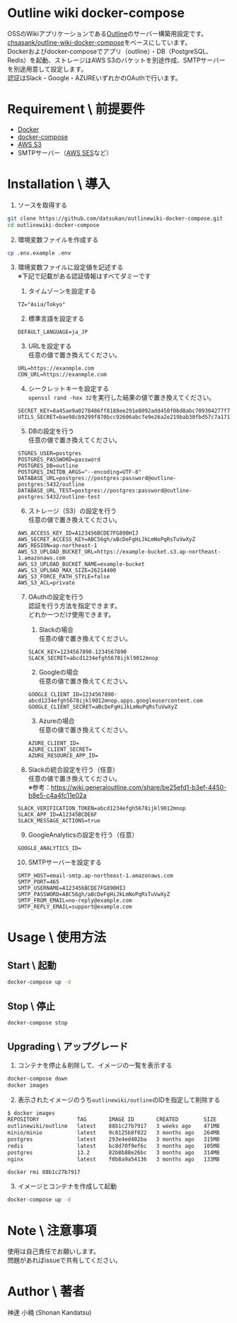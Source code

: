 # Outline wiki docker-compose

OSSのWikiアプリケーションである[Outline](https://github.com/outline/outline)のサーバー構築用設定です。  
[chsasank/outline-wiki-docker-compose](https://github.com/chsasank/outline-wiki-docker-compose)をベースにしています。  
Dockerおよびdocker-composeでアプリ（outline）・DB（PostgreSQL、Redis）を起動、ストレージはAWS S3のバケットを別途作成、SMTPサーバーを別途用意して設定します。  
認証はSlack・Google・AZUREいずれかのOAuthで行います。  

# Requirement \ 前提要件

- [Docker](https://www.docker.com/get-started)
- [docker-compose](https://docs.docker.jp/compose/install.html)
- [AWS S3](https://aws.amazon.com/jp/s3/)
- SMTPサーバー（[AWS SES](https://aws.amazon.com/jp/ses/)など）

# Installation \ 導入

1. ソースを取得する
```bash
git clone https://github.com/datsukan/outlinewiki-docker-compose.git
cd outlinewiki-docker-compose
```

2. 環境変数ファイルを作成する
```bash
cp .env.example .env
```

3. 環境変数ファイルに設定値を記述する  
   ※下記で記載がある認証情報はすべてダミーです
   1. タイムゾーンを設定する
    ```
    TZ="Asia/Tokyo"
    ```

   2. 標準言語を設定する
    ```
    DEFAULT_LANGUAGE=ja_JP
    ```

   3. URLを設定する  
    任意の値で置き換えてください。
    ```
    URL=https://exanmple.com
    CDN_URL=https://exanmple.com
    ```

   4. シークレットキーを設定する  
    `openssl rand -hex 32`を実行した結果の値で置き換えてください。
    ```
    SECRET_KEY=8a45ae9a0278486ff8188ee291e8092add450f0bd8abc709304277f7079b58ca
    UTILS_SECRET=bae98cb9299f870bcc92606abc7e9e26a2e219bab30fbd57c7a1714f5b80db0c
    ```

   5. DBの設定を行う  
    任意の値で置き換えてください。
    ```
    STGRES_USER=postgres
    POSTGRES_PASSWORD=password
    POSTGRES_DB=outline
    POSTGRES_INITDB_ARGS="--encoding=UTF-8"
    DATABASE_URL=postgres://postgres:password@outline-postgres:5432/outline
    DATABASE_URL_TEST=postgres://postgres:password@outline-postgres:5432/outline-test
    ```

   6. ストレージ（S3）の設定を行う  
    任意の値で置き換えてください。
    ```
    AWS_ACCESS_KEY_ID=A123456BCDE7FG890HIJ
    AWS_SECRET_ACCESS_KEY=ABC56gh/aBcDeFgHiJkLmNoPqRsTuVwXyZ
    AWS_REGION=ap-northeast-1
    AWS_S3_UPLOAD_BUCKET_URL=https://example-bucket.s3.ap-northeast-1.amazonaws.com
    AWS_S3_UPLOAD_BUCKET_NAME=example-bucket
    AWS_S3_UPLOAD_MAX_SIZE=26214400
    AWS_S3_FORCE_PATH_STYLE=false
    AWS_S3_ACL=private
    ```

   7. OAuthの設定を行う  
    認証を行う方法を指定できます。  
    どれか一つだけ使用できます。
      1. Slackの場合  
        任意の値で置き換えてください。
        ```
        SLACK_KEY=1234567890.1234567890
        SLACK_SECRET=abcd1234efgh5678ijkl9012mnop
        ```

      2. Googleの場合  
        任意の値で置き換えてください。
        ```
        GOOGLE_CLIENT_ID=1234567890-abcd1234efgh5678ijkl9012mnop.apps.googleusercontent.com
        GOOGLE_CLIENT_SECRET=aBcDeFgHiJkLmNoPqRsTuVwXyZ
        ```

      3. Azureの場合  
        任意の値で置き換えてください。
        ```
        AZURE_CLIENT_ID=
        AZURE_CLIENT_SECRET=
        AZURE_RESOURCE_APP_ID=
        ```

   8. Slackの統合設定を行う（任意）  
    任意の値で置き換えてください。  
    ※参考：https://wiki.generaloutline.com/share/be25efd1-b3ef-4450-b8e5-c4a4fc11e02a
    ```
    SLACK_VERIFICATION_TOKEN=abcd1234efgh5678ijkl9012mnop
    SLACK_APP_ID=A12345BCDE6F
    SLACK_MESSAGE_ACTIONS=true
    ```

   9. GoogleAnalyticsの設定を行う（任意）  
    ```
    GOOGLE_ANALYTICS_ID=
    ```

   10. SMTPサーバーを設定する
    ```
    SMTP_HOST=email-smtp.ap-northeast-1.amazonaws.com
    SMTP_PORT=465
    SMTP_USERNAME=A123456BCDE7FG890HIJ
    SMTP_PASSWORD=ABC56gh/aBcDeFgHiJkLmNoPqRsTuVwXyZ
    SMTP_FROM_EMAIL=no-reply@example.com
    SMTP_REPLY_EMAIL=support@example.com
    ```

# Usage \ 使用方法

## Start \ 起動

```bash
docker-compose up -d
```

## Stop \ 停止

```bash
docker-compose stop
```

## Upgrading \ アップグレード

1. コンテナを停止＆削除して、イメージの一覧を表示する
```bash
docker-compose down
docker images
```

2. 表示されたイメージのうち`outlinewiki/outline`のIDを指定して削除する
```bash
$ docker images
REPOSITORY            TAG       IMAGE ID       CREATED        SIZE
outlinewiki/outline   latest    88b1c27b7917   3 weeks ago    471MB
minio/minio           latest    9c8125b8f022   3 months ago   264MB
postgres              latest    293e4ed402ba   3 months ago   315MB
redis                 latest    bc8d70f9ef6c   3 months ago   105MB
postgres              13.2      82b8b88e26bc   3 months ago   314MB
nginx                 latest    f0b8a9a54136   3 months ago   133MB
```

```bash
docker rmi 88b1c27b7917
```

3. イメージとコンテナを作成して起動

```bash
docker-compose up -d
```

# Note \ 注意事項

使用は自己責任でお願いします。  
問題があればissueで共有してください。

# Author \ 著者

神達 小楠 (Shonan Kandatsu)
